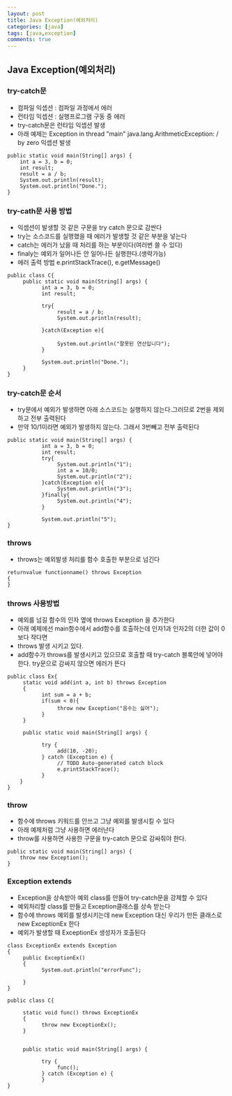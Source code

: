 ```yaml
---
layout: post
title: Java Exception(예외처리)
categories: [java]
tags: [java,exception]
comments: true
---
```

## Java Exception(예외처리)

### try-catch문
- 컴파일 익셉션 :  컴파일 과정에서 에러
- 런타임 익셉션 :  실행프로그램 구동 중 에러
- try-catch문은 런타임 익셉션 발생
- 아래 예제는 Exception in thread "main" java.lang.ArithmeticException: / by  zero 익셉션 발생

~~~
public static void main(String[] args) {
    int a = 3, b = 0;
    int result;
    result = a / b;
    System.out.println(result);
    System.out.println("Done.");
} 
~~~

### try-cath문 사용 방법
- 익셉션이 발생할 것 같은 구문을 try catch 문으로 감싼다
- try는 소스코드를 실행했을 때 에러가 발생할 것 같은 부분을 넣는다
- catch는 에러가 났을 때 처리를 하는 부분이다(여러번 쓸 수 있다)
- finaly는 예외가 일어나든 안 일어나든 실행한다.(생략가능)
- 에러 출력 방법 e.printStackTrace(), e.getMessage()

~~~
public class C{
     public static void main(String[] args) {
           int a = 3, b = 0;
           int result;
           
           try{
                result = a / b;
                System.out.println(result);
           
           }catch(Exception e){
           
                System.out.println("잘못된 연산입니다");           
           }
           
           System.out.println("Done.");
     }    
}
~~~

### try-catch문 순서
- try문에서 예외가 발생하면 아래 소스코드는 실행하지 않는다.그러므로 2번을 제외하고 전부 출력된다
- 만약 10/1이라면 예외가 발생하지 않는다. 그래서 3번빼고 전부 출력된다

~~~
public static void main(String[] args) {
           int a = 3, b = 0;
           int result;
           try{
                System.out.println("1");
                int a = 10/0;
                System.out.println("2");
           }catch(Exception e){
                System.out.println("3");
           }finally{
                System.out.println("4");              
           }
           
           System.out.println("5");
}
~~~

### throws
- throws는 예외발생 처리를 함수 호출한 부분으로 넘긴다

~~~
returnvalue functionname() throws Exception
{
}
~~~

### throws 사용방법
- 예외를 넘길 함수의 인자 옆에 throws Exception 을 추가한다
- 아래 예제에선 main함수에서 add함수를 호출하는데 인자1과 인자2의 더한 값이 0보다 작다면
- throws 발생 시키고 있다.
- add함수가 throws를 발생시키고 있으므로 호출할 때 try-catch 블록안에 넣어야 한다. try문으로 감싸지 않으면 에러가 뜬다

~~~
public class Ex{
     static void add(int a, int b) throws Exception
     {
           int sum = a + b;
           if(sum < 0){
                throw new Exception("음수는 싫어");
           }
     }
     
     public static void main(String[] args) {
           
           try {
                add(10, -20);
           } catch (Exception e) {
                // TODO Auto-generated catch block
                e.printStackTrace();
           }
	}
}
~~~

### throw
- 함수에 throws 키워드를 안쓰고 그냥 예외를 발생시킬 수 있다
- 아래 예제처럼 그냥 사용하면 에러난다
- throw를 사용하면 사용한 구문을 try-catch 문으로 감싸줘야 한다.

~~~
public static void main(String[] args) {
    throw new Exception();
}
~~~

### Exception extends
- Exception을 상속받아 예외 class를 만들어 try-catch문을 강제할 수 있다 
- 예외처리할 class를 만들고 Exception클래스를 상속 받는다
- 함수에 throws 예외를 발생시키는데 new Exception 대신 우리가 만든 클래스로 new ExceptionEx 한다
- 예외가 발생할 때 ExceptionEx 생성자가 호출된다

~~~
class ExceptionEx extends Exception
{
     public ExceptionEx()
     {
           System.out.println("errorFunc");
           
     }    
}

public class C{
     
     static void func() throws ExceptionEx
     {
           throw new ExceptionEx();
     }
     
     
     public static void main(String[] args) {
           
           try {
                func();
           } catch (Exception e) {
           }
}
~~~
